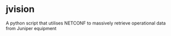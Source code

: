 # jvision
 A python script that utilises NETCONF to massively retrieve operational data from Juniper equipment 
